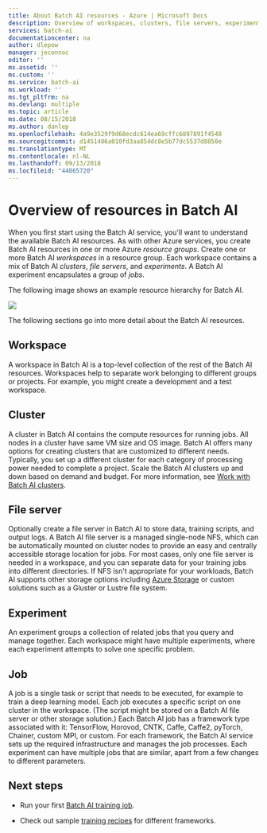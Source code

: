```yaml
---
title: About Batch AI resources - Azure | Microsoft Docs
description: Overview of workspaces, clusters, file servers, experiments, and jobs in the Batch AI service in Microsoft Azure.
services: batch-ai
documentationcenter: na
author: dlepow
manager: jeconnoc
editor: ''
ms.assetid: ''
ms.custom: ''
ms.service: batch-ai
ms.workload: ''
ms.tgt_pltfrm: na
ms.devlang: multiple
ms.topic: article
ms.date: 08/15/2018
ms.author: danlep
ms.openlocfilehash: 4a9e3529f9d68ecdc614ea69cffc6897891f4548
ms.sourcegitcommit: d1451406a010fd3aa854dc8e5b77dc5537d8050e
ms.translationtype: MT
ms.contentlocale: nl-NL
ms.lasthandoff: 09/13/2018
ms.locfileid: "44865720"
---
```

# <a name="overview-of-resources-in-batch-ai"></a>Overview of resources in Batch AI

When you first start using the Batch AI service, you'll want to understand the available Batch AI resources. As with other Azure services, you create Batch AI resources in one or more Azure *resource groups*. Create one or more Batch AI *workspaces* in a resource group. Each workspace contains a mix of Batch AI *clusters*, *file servers*, and *experiments*. A Batch AI experiment encapsulates a group of *jobs*.

The following image shows an example resource hierarchy for Batch AI. 

![](./media/migrate-to-new-api/batch-ai-resource-hierarchy.png)

The following sections go into more detail about the Batch AI resources.

## <a name="workspace"></a>Workspace

A workspace in Batch AI is a top-level collection of the rest of the Batch AI resources. Workspaces help to separate work belonging to different groups or projects. For example, you might create a development and a test workspace.

## <a name="cluster"></a>Cluster

A cluster in Batch AI contains the compute resources for running jobs. All nodes in a cluster have same VM size and OS image. Batch AI offers many options for creating clusters that are customized to different needs. Typically, you set up a different cluster for each category of processing power needed to complete a project. Scale the Batch AI clusters up and down based on demand and budget. For more information, see [Work with Batch AI clusters](clusters.md).

## <a name="file-server"></a>File server

Optionally create a file server in Batch AI to store data, training scripts, and output logs. A Batch AI file server is a managed single-node NFS, which can be automatically mounted on cluster nodes to provide an easy and centrally accessible storage location for jobs. For most cases, only one file server is needed in a workspace, and you can separate data for your training jobs into different directories. If NFS isn't appropriate for your workloads, Batch AI supports other storage options including [Azure Storage](use-azure-storage.md) or custom solutions such as a Gluster or Lustre file system.

## <a name="experiment"></a>Experiment

An experiment groups a collection of related jobs that you query and manage together. Each workspace might have multiple experiments, where each experiment attempts to solve one specific problem.

## <a name="job"></a>Job

A job is a single task or script that needs to be executed, for example to train a deep learning model. Each job executes a specific script on one cluster in the workspace. (The script might be stored on a Batch AI file server or other storage solution.) Each Batch AI job has a framework type associated with it: TensorFlow, Horovod, CNTK, Caffe, Caffe2, pyTorch, Chainer, custom MPI, or custom. For each framework, the Batch AI service sets up the required infrastructure and manages the job processes. Each experiment can have multiple jobs that are similar, apart from a few changes to different parameters.

## <a name="next-steps"></a>Next steps

* Run your first [Batch AI training job](quickstart-tensorflow-training-cli.md).

* Check out sample [training recipes](https://github.com/Azure/BatchAI/tree/master/recipes) for different frameworks.